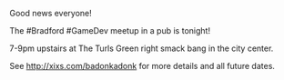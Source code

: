 Good news everyone!

The #Bradford #GameDev meetup in a pub is tonight!

7-9pm upstairs at The Turls Green right smack bang in the city center.

See http://xixs.com/badonkadonk for more details and all future dates. 